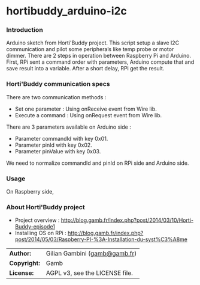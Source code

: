 # hortibuddy_arduino-i2c

### Introduction

Arduino sketch from Horti'Buddy project. This script setup a slave I2C communication and pilot some peripherals like temp probe or motor dimmer. There are 2 steps in operation between Raspberry Pi and Arduino. First, RPi sent a command order with parameters, Arduino compute that and save result into a variable. After a short delay, RPi get the result.

### Horti'Buddy communication specs 

There are two communication methods :
* Set one parameter : Using onReceive event from Wire lib.
* Execute a command : Using onRequest event from Wire lib.

There are 3 parameters available on Arduino side :
* Parameter commandId with key 0x01.
* Parameter pinId with key 0x02.
* Parameter pinValue with key 0x03.

We need to normalize commandId and pinId on RPi side and Arduino side. 

### Usage

On Raspberry side, 

### About Horti'Buddy project
* Project overview : http://blog.gamb.fr/index.php?post/2014/03/10/Horti-Buddy-episode1
* Installing OS on RPi : http://blog.gamb.fr/index.php?post/2014/05/03/Raspberry-PI-%3A-Installation-du-syst%C3%A8me


|                      |                                          |
|:---------------------|:-----------------------------------------|
| **Author:**          | Gilian Gambini (<gamb@gamb.fr>)
| **Copyright:**       | Gamb
| **License:**         | AGPL v3, see the LICENSE file.
